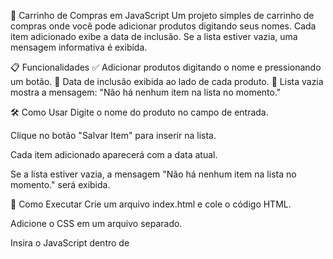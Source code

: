 🛒 Carrinho de Compras em JavaScript Um projeto simples de carrinho de compras onde você pode adicionar produtos digitando seus nomes. Cada item adicionado exibe a data de inclusão. Se a lista estiver vazia, uma mensagem informativa é exibida.

📋 Funcionalidades ✅ Adicionar produtos digitando o nome e pressionando um botão. 📅 Data de inclusão exibida ao lado de cada produto. 📌 Lista vazia mostra a mensagem: "Não há nenhum item na lista no momento."

🛠️ Como Usar Digite o nome do produto no campo de entrada.

Clique no botão "Salvar Item" para inserir na lista.

Cada item adicionado aparecerá com a data atual.

Se a lista estiver vazia, a mensagem "Não há nenhum item na lista no momento." será exibida.

🚀 Como Executar Crie um arquivo index.html e cole o código HTML.

Adicione o CSS em um arquivo separado.

Insira o JavaScript dentro de <script> ou em um arquivo .js separado.

Abra o arquivo no navegador e teste adicionando produtos!

📝 Licença Livre para uso e modificação.
